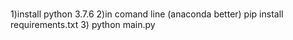 # 
1)install python 3.7.6
2)in comand line (anaconda better) pip install requirements.txt
3) python main.py
